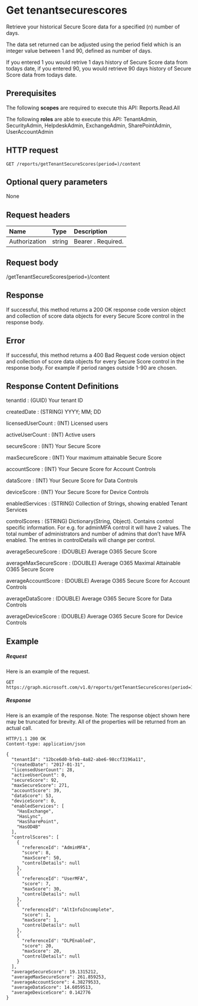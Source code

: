 # Get tenantsecurescores

Retrieve your historical Secure Score data for a specified (n) number of days.

The data set returned can be adjusted using the period field which is an integer value between 1 and 90, defined as number of days.

If you entered 1 you would retrive 1 days history of Secure Score data from todays date, if you entered 90, you would retrieve 90 days history of Secure Score data from todays date. 

## Prerequisites
The following **scopes** are required to execute this API: Reports.Read.All

The following **roles** are able to execute this API: TenantAdmin, SecurityAdmin, HelpdeskAdmin, ExchangeAdmin, SharePointAdmin, UserAccountAdmin

## HTTP request
<!-- { "blockType": "ignored" } -->
```http
GET /reports/getTenantSecureScores(period=)/content
```
## Optional query parameters
None

## Request headers
| Name       | Type | Description|
|:-----------|:------|:----------|
| Authorization  | string  | Bearer <token>. Required. |

## Request body
/getTenantSecureScores(period=)/content
## Response
If successful, this method returns a 200 OK response code version object and collection of score data objects for every Secure Score control in the response body.
## Error
If successful, this method returns a 400 Bad Request code version object and collection of score data objects for every Secure Score control in the response body. For example if period ranges outside 1-90 are chosen.
## Response Content Definitions
tenantId              : (GUID) Your tenant ID

createdDate           : (STRING) YYYY; MM; DD

licensedUserCount     : (INT) Licensed users

activeUserCount       : (INT) Active users

secureScore           : (INT) Your Secure Score

maxSecureScore        : (INT) Your maximum attainable Secure Score

accountScore          : (INT) Your Secure Score for Account Controls

dataScore             : (INT) Your Secure Score for Data Controls

deviceScore           : (INT) Your Secure Score for Device Controls

enabledServices       : (STRING) Collection of Strings, showing enabled Tenant Services

controlScores         : (STRING) Dictionary(String, Object). Contains control specific information. For e.g. for adminMFA control it will have 2 values. The total number of administrators and number of admins that don’t have MFA enabled. The entries in controlDetails will change per control.

averageSecureScore    : (DOUBLE) Average O365 Secure Score

averageMaxSecureScore : (DOUBLE) Average O365 Maximal Attainable O365 Secure Score

averageAccountScore   : (DOUBLE) Average O365 Secure Score for Account Controls

averageDataScore      : (DOUBLE) Average O365 Secure Score for Data Controls

averageDeviceScore    : (DOUBLE) Average O365 Secure Score for Device Controls

## Example
##### Request
Here is an example of the request.
<!-- {
  "blockType": "request",
  "name": "get_application"
}-->
```http
GET https://graph.microsoft.com/v1.0/reports/getTenantSecureScores(period=1)/content
```
##### Response
Here is an example of the response. Note: The response object shown here may be truncated for brevity. All of the properties will be returned from an actual call.
<!-- {
  "blockType": "response",
  "truncated": true,
  "@odata.type": "microsoft.graph.application"
} -->
```
HTTP/1.1 200 OK
Content-type: application/json

{
  "tenantId": "12bce6d0-bfeb-4a82-abe6-98ccf3196a11",
  "createdDate": "2017-01-31",
  "licensedUserCount": 28,
  "activeUserCount": 0,
  "secureScore": 92,
  "maxSecureScore": 271,
  "accountScore": 39,
  "dataScore": 53,
  "deviceScore": 0,
  "enabledServices": [
    "HasExchange",
    "HasLync",
    "HasSharePoint",
    "HasOD4B"
  ],
  "controlScores": [
    {
      "referenceId": "AdminMFA",
      "score": 8,
      "maxScore": 50,
      "controlDetails": null
    },
    {
      "referenceId": "UserMFA",
      "score": 7,
      "maxScore": 30,
      "controlDetails": null
    },
    {
      "referenceId": "AltInfoIncomplete",
      "score": 1,
      "maxScore": 1,
      "controlDetails": null
    },
    {
      "referenceId": "DLPEnabled",
      "score": 20,
      "maxScore": 20,
      "controlDetails": null
    }
  ],
  "averageSecureScore": 19.1315212,
  "averageMaxSecureScore": 261.859253,
  "averageAccountScore": 4.38279533,
  "averageDataScore": 14.6059513,
  "averageDeviceScore": 0.142776
}


```

<!-- uuid: 8fcb5dbc-d5aa-4681-8e31-b001d5168d79
2015-10-25 14:57:30 UTC -->
<!-- {
  "type": "#page.annotation",
  "description": "Get tenantsecurescores",
  "keywords": "",
  "section": "documentation",
  "tocPath": ""
}-->
